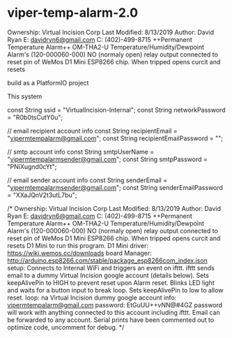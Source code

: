 # viper-temp-alarm-2.0

Ownership: Virtual Incision Corp
Last Modified: 8/13/2019
Author: David Ryan
  E: davidryn6@gmail.com
  C: (402)-499-8715
++Permanent Temperature Alarm++
OM-THA2-U Temperature/Humidity/Dewpoint Alarm's (120-000060-000) NO (normaly open) relay output 
connected to reset pin of WeMos D1 Mini ESP8266 chip. When tripped opens curcit and resets 



build as a PlatformIO project

This system 


const String ssid = "VirtualIncision-Internal";
const String networkPassword = "R0b0tsCutY0u";

// email recipient account info
const String recipientEmail = "vipermtempalarm@gmail.com";
const String recipientEmailPassword = "";

// smtp account info
const String smtpUserName = "vipermtempalarmsender@gmail.com";
const String smtpPassword = "PNiXugnd0cYt";

// email sender account info
const String senderEmail = "vipermtempalarmsender@gmail.com";
const String senderEmailPassword = "XXaJQnV2t3utL7bu";



/*
Ownership: Virtual Incision Corp
Last Modified: 8/13/2019
Author: David Ryan
  E: davidryn6@gmail.com
  C: (402)-499-8715
++Permanent Temperature Alarm++
OM-THA2-U Temperature/Humidity/Dewpoint Alarm's (120-000060-000) NO (normaly open) relay output 
connected to reset pin of WeMos D1 Mini ESP8266 chip. When tripped opens curcit and resets 
D1 Mini to run this program.
D1 Mini driver:
https://wiki.wemos.cc/downloads
board Manager:
http://arduino.esp8266.com/stable/package_esp8266com_index.json
setup:
Connects to Internal WiFi and triggers an event on ifttt. ifttt sends email to a
dummy Virtual Incision google account (details below). Sets keepAlivePin to HIGH to
prevent reset upon Alarm reset. Blinks LED light and waits for a button input to 
break loop.  Sets keepAlivePin to low to allow reset.
loop:
na
Virtual Incision dummy google account info:
vipermtempalarm@gmail.com
password: EtGuUU++vNN@#4GZ
password will work with anything connected to this account including ifttt.
Email can be forwarded to any account. 
Serial prints have been commented out to optimize code, uncomment for debug.
*/

